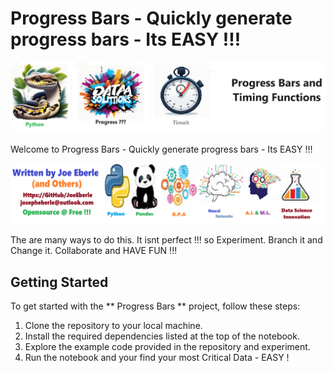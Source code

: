 # Progress Bars   - Quickly generate progress bars - Its EASY !!!   

![Code Logo](code.png)

Welcome to Progress Bars   - Quickly generate progress bars - Its EASY !!!   
  

![Code Logo](developer.png)


The are many ways to do this. It isnt perfect !!! so Experiment. Branch it and Change it. Collaborate and HAVE FUN !!! 

## Getting Started

To get started with the ** Progress Bars ** project, follow these steps:

1. Clone the repository to your local machine.
2. Install the required dependencies listed at the top of the notebook.
3. Explore the example code provided in the repository and experiment.
4. Run the notebook and your find your most Critical Data - EASY !






